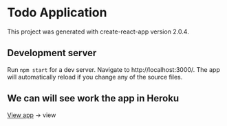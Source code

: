 # Todo Application

This project was generated with create-react-app version 2.0.4.

## Development server

Run `npm start` for a dev server. Navigate to http://localhost:3000/. The app will automatically reload if you change any of the source files.

## We can will see work the app in Heroku

[View app](https://react-todo-list-without-redux.herokuapp.com) -> view

